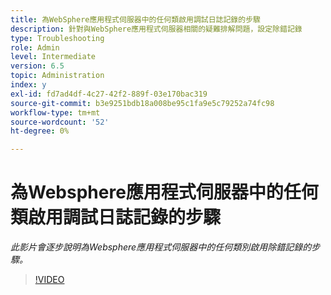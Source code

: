 ```yaml
---
title: 為WebSphere應用程式伺服器中的任何類啟用調試日誌記錄的步驟
description: 針對與WebSphere應用程式伺服器相關的疑難排解問題，設定除錯記錄
type: Troubleshooting
role: Admin
level: Intermediate
version: 6.5
topic: Administration
index: y
exl-id: fd7ad4df-4c27-42f2-889f-03e170bac319
source-git-commit: b3e9251bdb18a008be95c1fa9e5c79252a74fc98
workflow-type: tm+mt
source-wordcount: '52'
ht-degree: 0%

---
```


# 為Websphere應用程式伺服器中的任何類啟用調試日誌記錄的步驟

*此影片會逐步說明為Websphere應用程式伺服器中的任何類別啟用除錯記錄的步驟。*

>[!VIDEO](https://video.tv.adobe.com/v/335523?quality=12&learn=on)
